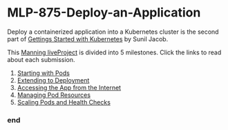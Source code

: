 # MLP-875-Deploy-an-Application
Deploy a containerized application into a Kubernetes cluster is the second part of [Gettings Started with Kubernetes](https://www.manning.com/liveprojectseries/getting-started-with-kubernetes-ser) by Sunil Jacob.

This [Manning liveProject](https://liveproject.manning.com/project/875/575) is divided into 5 milestones. Click the links to read about each submission.
1. [Starting with Pods](1_Starting.md)
2. [Extending to Deployment](2_Extending.md)
3. [Accessing the App from the Internet](3_Accessing.md)
4. [Managing Pod Resources](4_Managing.md)
5. [Scaling Pods and Health Checks](5_Scaling.md)

### end
